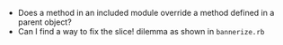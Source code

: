 * Does a method in an included module override a method defined in a parent object?
* Can I find a way to fix the slice! dilemma as shown in `bannerize.rb`
